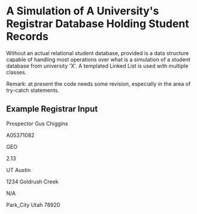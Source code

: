 # A Simulation of A University's Registrar Database Holding Student Records

Without an actual relational student database, provided is a data structure capable of handling most operations over what is a simulation of a student database from university 'X'. A templated Linked List is used with multiple classes. 

Remark: at present the code needs some revision, especially in the area of try-catch statements.

## Example Registrar Input

Prospector Gus Chiggins

A05371082

GEO

2.13

UT Austin

1234 Goldrush Creek

N/A

Park_City Utah 78920

